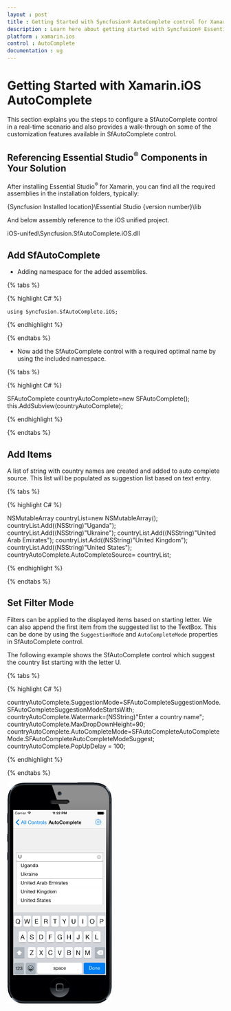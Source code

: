 ```yaml
---
layout : post
title : Getting Started with Syncfusion® AutoComplete control for Xamarin.iOS
description : Learn here about getting started with Syncfusion® Essential® Xamarin.iOS AutoComplete Control, its elements, and more.
platform : xamarin.ios
control : AutoComplete
documentation : ug
---
```


# Getting Started with Xamarin.iOS AutoComplete

This section explains you the steps to configure a SfAutoComplete control in a real-time scenario and also provides a walk-through on some of the customization features available in SfAutoComplete control.

## Referencing Essential Studio<sup>®</sup> Components in Your Solution

After installing Essential Studio<sup>®</sup> for Xamarin, you can find all the required assemblies in the installation folders, typically:

{Syncfusion Installed location}\Essential Studio {version number}\lib

And below assembly reference to the iOS unified project.

iOS-unifed\Syncfusion.SfAutoComplete.iOS.dll

## Add SfAutoComplete

* Adding namespace for the added assemblies.

{% tabs %}

{% highlight C# %}

	using Syncfusion.SfAutoComplete.iOS; 

{% endhighlight %}

{% endtabs %}

* Now add the SfAutoComplete control with a required optimal name by using the included namespace.

{% tabs %}

{% highlight C# %}

SFAutoComplete countryAutoComplete=new SFAutoComplete(); 
this.AddSubview(countryAutoComplete); 

{% endhighlight %}

{% endtabs %}


## Add Items

A list of string with country names are created and added to auto complete source. This list will be populated as suggestion list based on text entry.

{% tabs %}

{% highlight C# %}

NSMutableArray countryList=new NSMutableArray();
countryList.Add((NSString)"Uganda");
countryList.Add((NSString)"Ukraine");
countryList.Add((NSString)"United Arab Emirates"); 
countryList.Add((NSString)"United Kingdom");
countryList.Add((NSString)"United States"); 
countryAutoComplete.AutoCompleteSource= countryList;

{% endhighlight %}

{% endtabs %}

## Set Filter Mode

Filters can be applied to the displayed items based on starting letter. We can also append the first item from the suggested list to the TextBox. This can be done by using the `SuggestionMode` and `AutoCompleteMode` properties in SfAutoComplete control.

The following example shows the SfAutoComplete control which suggest the country list starting with the letter U.

{% tabs %}

{% highlight C# %}

countryAutoComplete.SuggestionMode=SFAutoCompleteSuggestionMode.SFAutoCompleteSuggestionModeStartsWith;
countryAutoComplete.Watermark=(NSString)"Enter a country name";
countryAutoComplete.MaxDropDownHeight=90;
countryAutoComplete.AutoCompleteMode=SFAutoCompleteAutoCompleteMode.SFAutoCompleteAutoCompleteModeSuggest; 
countryAutoComplete.PopUpDelay = 100; 

{% endhighlight %}

{% endtabs %}

![Xamarin.iOS AutoComplete Getting Started Set Filter mode](images/gettingstarted.png)